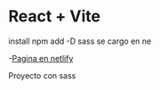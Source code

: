 # React + Vite

install 
npm add -D sass
se cargo en ne

 -[Pagina en netlify](https://juanreactsassvite.netlify.app/)

Proyecto con sass



